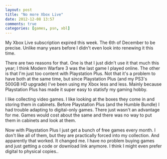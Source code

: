 ```yaml
---
layout: post
title: "No more Xbox Live"
date: 2012-12-08 13:57
comments: true
categories: [games, psn, xbl]
---
```


My Xbox Live subscription expired this week. The 6th of December to be precise. Unlike many years before I didn't even look into renewing it this time.

<!-- more -->

There are two reasons for that. One is that I just didn't use it that much this year; I think Modern Warfare 3 was the last game I played online. The other is that I'm just too content with Playstation Plus. Not that it's a problem to have both at the same time, but since Playstation Plus (and my PS3's 500GB HD upgrade) I've been using my Xbox less and less. Mainly because Playstation Plus has made it super easy to statisfy my gaming hobby.

I like collecting video games. I like looking at the boxes they come in and storing them in cabinets. Before Playstation Plus (and the Humble Bundle) I had trouble adapting to digital-only games. There just wasn't an advantage for me. Games would cost about the same and there was no way to put them in cabinets and look at them.

Now with Playstation Plus I just get a bunch of free games every month. I don't like all of them, but they are practically forced into my collection. And apparently that worked. It changed me. I have no problem buying games and just getting a code or download link anymore. I think I might even prefer digital to physical copies..


